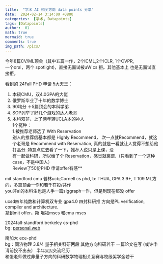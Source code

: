```yaml
---
title:  "学术 AI 相关方向 data points 分享"
date:  2024-02-14 3:14:00 +0800
categories:  [学术, Datapoints] 
tags: [Datapoints]   
author:  01                    
math: true
mermaid: true
comments: true
img_path: /pics/
---
```


今年8篇CV/ML顶会（其中五篇一作，2个ICML,2个ICLR, 1个CVPR,<br>
一个oral，两个 spotlight)，直接无面试被uW cs 拒。其他基本上 也是无面试直接拒。<br>

看到的 24Fall PHD 申请
5大天王：
  1. 本硕CMU，双4.0GPA的大佬<br>
  2. 俄罗斯毕业了十年的数学博士<br>
  3. 90均分 ＋5篇顶会的本科学弟<br>
  4. SOP列举了好几个游戏的达人老哥<br>
  5. 本科双非，上了两年转UCLA本的神人<br>
1个冤种：<br>
1.被推荐老师选了 With Reservation<br>
别人的推荐信基本都是 Highly Recommend， 次一点就Recommend，就这个老哥是 Recommend with Reservation, 真的就是一看就让人觉得不想给他打高分..特意点进去看了一下，推荐人说只是上课，没<br>
有一起做科研，所以给了个 Reservation，感觉就离谱.（只看到了一个这种case，不是中国人）<br>
Review了50份PHD 申请offer有感**<br>

mit standford cmu 普林ucb,Cornell cs phd, b: THUA, GPA 3.9+, T 109 ML方向，多篇顶会一作和若千在投/共作<br>
you非ai的本科生也是人手一篇siggraph一作，但是到现在都没 offer  <br>

ucsd四年纯数和计算机双专业 gpa4.0 四封科研推 方向是PL verification, compiler and architecture.<br>
拿到mit offer，斯 坦福mscs 和cmu mscs <br>

2024fall-standford.berkeley cs-phd <br>
bg: [personal web](https://www.junyi42.com/) <br>

南加大 ece-phd   <br>
bg：同济物理 3.8/4 量子相关科研两段 其他方向科研若干 一篇论文在写 (或许申请前投不出去） 半年🇺🇸交流经历<br>
和蛋老师做过非量子方向的科研数学物理相关竞赛与校级奖学金若干<br>
